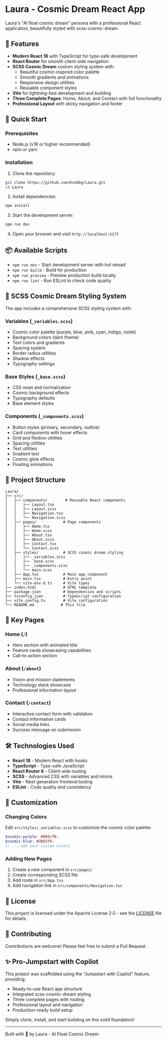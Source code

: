 # Laura - Cosmic Dream React App

Laura's "AI float cosmic dream" persona with a professional React application, beautifully styled with scss-cosmic-dream.

## 🌟 Features

- **Modern React 18** with TypeScript for type-safe development
- **React Router** for smooth client-side navigation
- **SCSS Cosmic Dream** custom styling system with:
  - Beautiful cosmic-inspired color palette
  - Smooth gradients and animations
  - Responsive design utilities
  - Reusable component styles
- **Vite** for lightning-fast development and building
- **Three Complete Pages**: Home, About, and Contact with full functionality
- **Professional Layout** with sticky navigation and footer

## 🚀 Quick Start

### Prerequisites

- Node.js (v18 or higher recommended)
- npm or yarn

### Installation

1. Clone the repository:
```bash
git clone https://github.com/Kvnbbg/Laura.git
cd Laura
```

2. Install dependencies:
```bash
npm install
```

3. Start the development server:
```bash
npm run dev
```

4. Open your browser and visit `http://localhost:5173`

## 📦 Available Scripts

- `npm run dev` - Start development server with hot reload
- `npm run build` - Build for production
- `npm run preview` - Preview production build locally
- `npm run lint` - Run ESLint to check code quality

## 🎨 SCSS Cosmic Dream Styling System

The app includes a comprehensive SCSS styling system with:

### Variables (`_variables.scss`)
- Cosmic color palette (purple, blue, pink, cyan, indigo, violet)
- Background colors (dark theme)
- Text colors and gradients
- Spacing system
- Border radius utilities
- Shadow effects
- Typography settings

### Base Styles (`_base.scss`)
- CSS reset and normalization
- Cosmic background effects
- Typography defaults
- Base element styles

### Components (`_components.scss`)
- Button styles (primary, secondary, outline)
- Card components with hover effects
- Grid and flexbox utilities
- Spacing utilities
- Text utilities
- Gradient text
- Cosmic glow effects
- Floating animations

## 📂 Project Structure

```
Laura/
├── src/
│   ├── components/        # Reusable React components
│   │   ├── Layout.tsx
│   │   ├── Layout.scss
│   │   ├── Navigation.tsx
│   │   └── Navigation.scss
│   ├── pages/            # Page components
│   │   ├── Home.tsx
│   │   ├── Home.scss
│   │   ├── About.tsx
│   │   ├── About.scss
│   │   ├── Contact.tsx
│   │   └── Contact.scss
│   ├── styles/           # SCSS cosmic dream styling
│   │   ├── _variables.scss
│   │   ├── _base.scss
│   │   ├── _components.scss
│   │   └── main.scss
│   ├── App.tsx           # Main app component
│   ├── main.tsx          # Entry point
│   └── vite-env.d.ts     # Vite types
├── index.html            # HTML template
├── package.json          # Dependencies and scripts
├── tsconfig.json         # TypeScript configuration
├── vite.config.ts        # Vite configuration
└── README.md            # This file
```

## 🎯 Key Pages

### Home (`/`)
- Hero section with animated title
- Feature cards showcasing capabilities
- Call-to-action section

### About (`/about`)
- Vision and mission statements
- Technology stack showcase
- Professional information layout

### Contact (`/contact`)
- Interactive contact form with validation
- Contact information cards
- Social media links
- Success message on submission

## 🛠️ Technologies Used

- **React 18** - Modern React with hooks
- **TypeScript** - Type-safe JavaScript
- **React Router 6** - Client-side routing
- **SCSS** - Advanced CSS with variables and mixins
- **Vite** - Next generation frontend tooling
- **ESLint** - Code quality and consistency

## 🎨 Customization

### Changing Colors

Edit `src/styles/_variables.scss` to customize the cosmic color palette:

```scss
$cosmic-purple: #8b5cf6;
$cosmic-blue: #3b82f6;
// ... add your custom colors
```

### Adding New Pages

1. Create a new component in `src/pages/`
2. Create corresponding SCSS file
3. Add route in `src/App.tsx`
4. Add navigation link in `src/components/Navigation.tsx`

## 📄 License

This project is licensed under the Apache License 2.0 - see the [LICENSE](LICENSE) file for details.

## 🤝 Contributing

Contributions are welcome! Please feel free to submit a Pull Request.

## ✨ Pro-Jumpstart with Copilot

This project was scaffolded using the "Jumpstart with Copilot" feature, providing:
- Ready-to-use React app structure
- Integrated scss-cosmic-dream styling
- Three complete pages with routing
- Professional layout and navigation
- Production-ready build setup

Simply clone, install, and start building on this solid foundation!

---

Built with 💜 by Laura - AI Float Cosmic Dream
